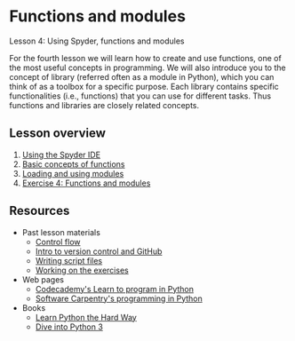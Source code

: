 # Functions and modules
Lesson 4: Using Spyder, functions and modules

For the fourth lesson we will learn how to create and use functions, one of the most useful concepts in programming.
We will also introduce you to the concept of library (referred often as a module in Python), which you can think of as a toolbox for a specific purpose.
Each library contains specific functionalities (i.e., functions) that you can use for different tasks.
Thus functions and libraries are closely related concepts.

## Lesson overview

1. [Using the Spyder IDE](Lesson/spyder.md)
2. [Basic concepts of functions](Lesson/functions.md)
3. [Loading and using modules](Lesson/modules.md)
4. [Exercise 4: Functions and modules](https://classroom.github.com/assignment-invitations/b1ad919e5a8248a11839fec83e45093e)

## Resources
- Past lesson materials
  - [Control flow](https://github.com/Python-for-geo-people/Control-flow)
  - [Intro to version control and GitHub](https://github.com/Python-for-geo-people/Diving-into-Python/tree/master/Lesson/intro-to-GitHub.md)
  - [Writing script files](https://github.com/Python-for-geo-people/Diving-into-Python/tree/master/Lesson/writing-scripts.md)
  - [Working on the exercises](https://github.com/Python-for-geo-people/Diving-into-Python/tree/master/Lesson/working-on-assignment.md)
- Web pages
  - [Codecademy's Learn to program in Python](https://www.codecademy.com/learn/python)
  - [Software Carpentry's programming in Python](https://swcarpentry.github.io/python-novice-inflammation/)
- Books
  - [Learn Python the Hard Way](http://learnpythonthehardway.org/book/)
  - [Dive into Python 3](http://www.diveinto.org/python3/)
